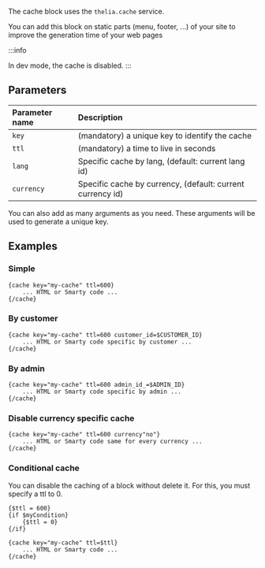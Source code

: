 The cache block uses the `thelia.cache` service.    

You can add this block on static parts (menu, footer, …) of your site to improve the generation time of your web pages

:::info

In dev mode, the cache is disabled.
:::

## Parameters

| Parameter name | Description                                                     |
|:---------------|:----------------------------------------------------------------|
| `key`          | (mandatory) a unique key to identify the cache                  |
| `ttl`          | (mandatory) a time to live in seconds	 	 	 	                    |
| `lang`         | Specific cache by lang, (default: current lang id) 	 	 	        |
| `currency`     | Specific cache by currency, (default: current currency id)	 	 	 |

You can also add as many arguments as you need. These arguments will be used to generate a unique key.


## Examples

### Simple
```
{cache key="my-cache" ttl=600}
    ... HTML or Smarty code ...
{/cache}
```

### By customer
```
{cache key="my-cache" ttl=600 customer_id=$CUSTOMER_ID}
    ... HTML or Smarty code specific by customer ...
{/cache}
```

### By admin
```
{cache key="my-cache" ttl=600 admin_id_=$ADMIN_ID}
    ... HTML or Smarty code specific by admin ...
{/cache}
```

### Disable currency specific cache
```
{cache key="my-cache" ttl=600 currency"no"}
    ... HTML or Smarty code same for every currency ...
{/cache}
```

### Conditional cache
You can disable the caching of a block without delete it. For this, you must specify a ttl to 0.
```
{$ttl = 600}
{if $myCondition}
    {$ttl = 0}
{/if}

{cache key="my-cache" ttl=$ttl}
    ... HTML or Smarty code ...
{/cache}

```
